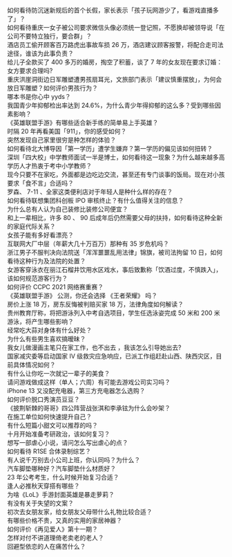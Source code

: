 如何看待防沉迷新规后的首个长假，家长表示「孩子玩网游少了，看游戏直播多了」？  
如何看待重庆一女子被公司要求微信头像必须统一登记照，不愿换却被领导说「在公司不要特立独行，要合群」？  
酒店员工偷开顾客百万路虎出事故车损 26 万，酒店建议顾客报警，将配合走司法途径，谁该为此事负责？  
给儿子全款买了 400 多万的婚房，掏空了积蓄，谈了 7 年的女友现在要求订婚：女方要求合理吗?  
重庆洪崖洞街边日军雕塑遭男孩扇耳光，文旅部门表示「建议慎重摆放」，为何会放日军雕塑？如何评价男孩行为？  
哪本书是你心中 yyds？  
我国青少年抑郁检出率达到 24.6%，为什么青少年得抑郁的这么多？受到哪些因素影响？  
《英雄联盟手游》有哪些适合新手练的简单易上手英雄？  
时隔 20 年再看美国「911」，你的感受如何？  
突然发现自己家里很穷是种怎样的体验？  
如何看待北大博导因「第一学历」遭学生嫌弃？第一学历的偏见该如何扭转？  
深圳「四大校」中学教师面试一半是博士，如何看待这一现象？为什么越来越多高学历人才热衷于考中小学教师？  
现今只要不在家吃，外面都是边吃边交流，甚至还有专门谈事的饭局。现在对小孩要求「食不言」合适吗？  
罗森、 7-11 、全家这类便利店对于年轻人是种什么样的存在？  
如何看待联想集团科创板 IPO 审核终止？有什么值得关注的信息？  
为什么总有人认为自己装修比装修公司便宜？  
和上一辈相比，许多 80 、 90 后成年后仍然需要父母的扶持，如何看待这种全新的家庭代际关系？  
女孩子能有多好看漂亮？  
互联网大厂中层（年薪大几十万百万）那种有 35 岁危机吗？  
浙江男子不服判决向法院送「浑浑噩噩乱用法律」锦旗，被司法拘留 10 日，如何看待这种行为及法院的处置？  
女游客穿泳衣在丽江石榴井饮用水区戏水，事后致歉称「饮酒过度，不慎跌入」，该如何规范游客行为？  
如何评价 CCPC 2021 网络赛重赛？  
《英雄联盟手游》 公测，你还会选择 《王者荣耀》 吗？  
房价上涨 18 万，房东反悔被判赔买家 18 万，法律角度如何解读？  
贵州教育厅称，将把游泳列入中考自选项目，学生任选泳姿完成 50 米和 200 米游泳，将产生哪些影响？  
经常吃大蒜对身体有什么好处？  
为什么有些男生喜欢搞暧昧？  
我女儿做漫画主笔只在家工作，也不出去 ，我该怎么引导她出去?  
国家减灾委等启动国家 Ⅳ 级救灾应急响应，已派工作组赶赴山西、陕西灾区，目前具体情况如何？  
有什么让你吃一次就记一辈子的美食？  
请问游戏做成这样（单人；六周）有可能去游戏公司实习吗？  
iPhone 13 又没配充电器，第三方充电器怎么选购？  
如何评价脱口秀演员豆豆？  
《披荆斩棘的哥哥》四公阵营战张淇和李承铉为什么会吵架？  
在施工单位如何快速提升自己？  
有什么短篇小甜文可以推荐的吗？  
十月开始准备考研政治，该如何复习？  
想写一部虐心小说，请问怎么写出虐心的点？  
如何看待 R1SE 合体录制综艺？  
有人说千万别去小公司上班，你认同吗？为什么？  
汽车脚垫哪种好？汽车脚垫什么材质好？  
23 年公考考生，什么时候开始复习合适？  
逢人必推秋天穿搭有哪些？  
为啥《LoL》手游封面英雄是暴走萝莉？  
有没有关于失望的文案？  
初次去女朋友家，给女朋友父母带什么礼物比较合适？  
有哪些价格不贵，又真的实用的家居神器？  
如何评价《再见爱人》第十一期？  
怎样对付不讲道理倚老卖老的老人？  
回避型依恋的人在痛苦什么？  
